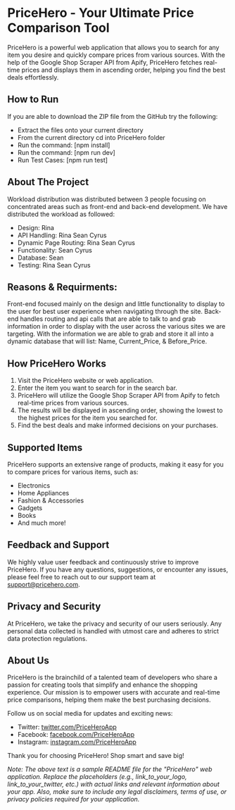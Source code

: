 # PriceHero - Your Ultimate Price Comparison Tool

PriceHero is a powerful web application that allows you to search for any item you desire and quickly compare prices from various sources. With the help of the Google Shop Scraper API from Apify, PriceHero fetches real-time prices and displays them in ascending order, helping you find the best deals effortlessly.

## How to Run

If you are able to download the ZIP file from the GitHub try the following:
- Extract the files onto your current directory
- From the current directory cd into PriceHero folder
- Run the command: [npm install]
- Run the command: [npm run dev]
- Run Test Cases: [npm run test]

## About The Project

Workload distribution was distributed between 3 people focusing on concentrated areas such as front-end and back-end development.  We have distributed the workload as followed:
- Design: Rina
- API Handling: Rina Sean Cyrus
- Dynamic Page Routing: Rina Sean Cyrus
- Functionality: Sean Cyrus
- Database: Sean
- Testing: Rina Sean Cyrus

## Reasons & Requirments:
Front-end focused mainly on the design and little functionality to display to the user for best user experience when navigating through the site. Back-end handles routing and api calls that are able to talk to and grab information in order to display with the user across the various sites we are targeting. With the information we are able to grab and store it all into a dynamic database that will list: Name, Current_Price, & Before_Price.

## How PriceHero Works

1. Visit the PriceHero website or web application.
2. Enter the item you want to search for in the search bar.
3. PriceHero will utilize the Google Shop Scraper API from Apify to fetch real-time prices from various sources.
4. The results will be displayed in ascending order, showing the lowest to the highest prices for the item you searched for.
5. Find the best deals and make informed decisions on your purchases.

## Supported Items

PriceHero supports an extensive range of products, making it easy for you to compare prices for various items, such as:

- Electronics
- Home Appliances
- Fashion & Accessories
- Gadgets
- Books
- And much more!

## Feedback and Support

We highly value user feedback and continuously strive to improve PriceHero. If you have any questions, suggestions, or encounter any issues, please feel free to reach out to our support team at support@pricehero.com.

## Privacy and Security

At PriceHero, we take the privacy and security of our users seriously. Any personal data collected is handled with utmost care and adheres to strict data protection regulations.

## About Us

PriceHero is the brainchild of a talented team of developers who share a passion for creating tools that simplify and enhance the shopping experience. Our mission is to empower users with accurate and real-time price comparisons, helping them make the best purchasing decisions.

Follow us on social media for updates and exciting news:

- Twitter: [twitter.com/PriceHeroApp](link_to_your_twitter)
- Facebook: [facebook.com/PriceHeroApp](link_to_your_facebook)
- Instagram: [instagram.com/PriceHeroApp](link_to_your_instagram)

Thank you for choosing PriceHero! Shop smart and save big!

*Note: The above text is a sample README file for the "PriceHero" web application. Replace the placeholders (e.g., link_to_your_logo, link_to_your_twitter, etc.) with actual links and relevant information about your app. Also, make sure to include any legal disclaimers, terms of use, or privacy policies required for your application.*
